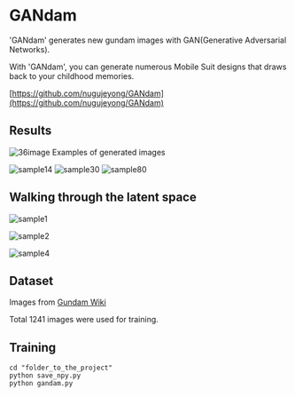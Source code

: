 # GANdam
'GANdam' generates new gundam images with GAN(Generative Adversarial Networks).

With 'GANdam', you can generate numerous Mobile Suit designs that draws back to your childhood memories.

[https://github.com/nugujeyong/GANdam](https://github.com/nugujeyong/GANdam)
## Results
![36image](https://user-images.githubusercontent.com/59949284/103440547-e7e97780-4c89-11eb-831a-55fa35f50024.png)
Examples of generated images

![sample14](https://user-images.githubusercontent.com/59949284/103458054-c4850200-4d47-11eb-8e5b-4c8d13cc3423.png)
![sample30](https://user-images.githubusercontent.com/59949284/103458055-c64ec580-4d47-11eb-980f-dd6bed7bea98.png)
![sample80](https://user-images.githubusercontent.com/59949284/103458057-c77ff280-4d47-11eb-8980-dc22f2775a6a.png)
## Walking through the latent space
![sample1](https://user-images.githubusercontent.com/59949284/103439926-a60a0280-4c84-11eb-8b5e-a14aa55ae2a8.gif)

![sample2](https://user-images.githubusercontent.com/59949284/103440005-74456b80-4c85-11eb-86f1-a929a65d5e82.gif)

![sample4](https://user-images.githubusercontent.com/59949284/103440274-5d077d80-4c87-11eb-94bc-033dd11dc030.gif)


## Dataset
Images from [Gundam Wiki](https://gundam.fandom.com/wiki/The_Gundam_Wiki)

Total 1241 images were used for training.

## Training
```
cd "folder_to_the_project"
python save_npy.py
python gandam.py
```


